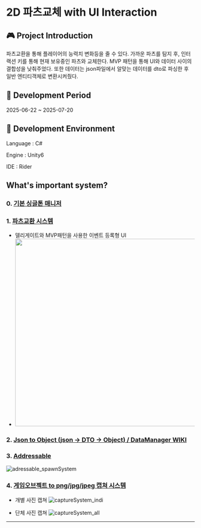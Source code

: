 # 2D 파츠교체 with UI Interaction

## 🎮 Project Introduction
파츠교환을 통해 플레이어의 능력치 변화등을 줄 수 있다.
가까운 파츠를 탐지 후, 인터랙션 키를 통해 현재 보유중인 파츠와 교체한다.
MVP 패턴을 통해 UI와 데이터 사이의 결합성을 낮춰주었다.
또한 데이터는 json파일에서 알맞는 데이터를 dto로 파싱한 후 일반 엔티티객체로 변환시켜줬다.


## 📆 Development Period
2025-06-22 ~ 2025-07-20

## 💎 Development Environment
Language : C#

Engine : Unity6

IDE : Rider

## What's important system?
### 0. [기본 싱글톤 매니저](https://github.com/rojae1339/2D_ChangeBody/wiki/0.-Singleton-Manager)

### 1. [파츠교환 시스템](https://github.com/rojae1339/2D_ChangeBody/wiki/1.-%ED%8C%8C%EC%B8%A0-%EA%B5%90%EC%B2%B4-%EC%8B%9C%EC%8A%A4%ED%85%9C-(UI-Interaction,-MVP-%ED%8C%A8%ED%84%B4))
- 델리게이트와 MVP패턴을 사용한 이벤트 등록형 UI
- <img src="https://github.com/user-attachments/assets/88efbc37-578a-4fe0-be65-2ac7aaa70750" width="500" height="500"/>


### 2. [Json to Object (json -> DTO -> Object) / DataManager WIKI](https://github.com/rojae1339/2D_ChangeBody/wiki/2.-json-to-Object)

### 3. [Addressable](https://github.com/rojae1339/2D_ChangeBody/wiki/3.-AddressableSystem)
![adressable_spawnSystem](https://github.com/user-attachments/assets/e5f9a355-daa9-4a25-9332-9906ec465e89)


### 4. [게임오브젝트 to png/jpg/jpeg 캡쳐 시스템](https://github.com/rojae1339/2D_ChangeBody/wiki/4.-%EA%B2%8C%EC%9E%84%EC%98%A4%EB%B8%8C%EC%A0%9D%ED%8A%B8-%EC%BA%A1%EC%B3%90-%EC%8B%9C%EC%8A%A4%ED%85%9C)

- 개별 사진 캡쳐
![captureSystem_indi](https://github.com/user-attachments/assets/c3544521-577b-4b45-97fe-85409a8e1cc7)

- 단체 사진 캡쳐
![captureSystem_all](https://github.com/user-attachments/assets/3d58cf3f-73af-49ef-b881-ec26a4668561)

---
